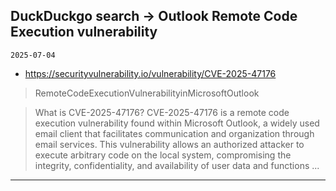 ## DuckDuckgo search -> Outlook Remote Code Execution vulnerability
`2025-07-04`

* https://securityvulnerability.io/vulnerability/CVE-2025-47176

<blockquote>
 RemoteCodeExecutionVulnerabilityinMicrosoftOutlook
</blockquote>
<blockquote>
What is CVE-2025-47176? CVE-2025-47176 is a remote code execution vulnerability found within Microsoft Outlook, a widely used email client that facilitates communication and organization through email services. This vulnerability allows an authorized attacker to execute arbitrary code on the local system, compromising the integrity, confidentiality, and availability of user data and functions ...
</blockquote>

---

